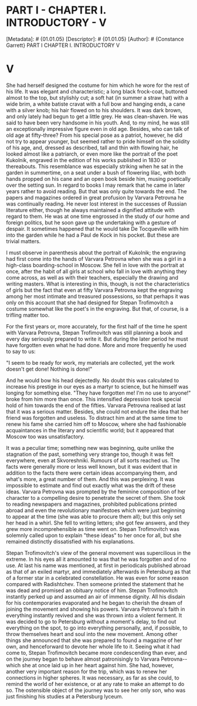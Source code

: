 # PART I - CHAPTER I. INTRODUCTORY - V
[Metadata]: # {01.01.05}
[Descriptor]: # {01.01.05}
[Author]: # {Constance Garrett}
PART I
CHAPTER I. INTRODUCTORY
V
# V
She had herself designed the costume for him which he wore for the rest of his
life. It was elegant and characteristic; a long black frock-coat, buttoned
almost to the top, but stylishly cut; a soft hat (in summer a straw hat) with a
wide brim, a white batiste cravat with a full bow and hanging ends, a cane with
a silver knob; his hair flowed on to his shoulders. It was dark brown, and only
lately had begun to get a little grey. He was clean-shaven. He was said to have
been very handsome in his youth. And, to my mind, he was still an exceptionally
impressive figure even in old age. Besides, who can talk of old age at
fifty-three? From his special pose as a patriot, however, he did not try to
appear younger, but seemed rather to pride himself on the solidity of his age,
and, dressed as described, tall and thin with flowing hair, he looked almost
like a patriarch, or even more like the portrait of the poet Kukolnik, engraved
in the edition of his works published in 1830 or thereabouts. This resemblance
was especially striking when he sat in the garden in summertime, on a seat
under a bush of flowering lilac, with both hands propped on his cane and an
open book beside him, musing poetically over the setting sun. In regard to
books I may remark that he came in later years rather to avoid reading. But
that was only quite towards the end. The papers and magazines ordered in great
profusion by Varvara Petrovna he was continually reading. He never lost
interest in the successes of Russian literature either, though he always
maintained a dignified attitude with regard to them. He was at one time
engrossed in the study of our home and foreign politics, but he soon gave up
the undertaking with a gesture of despair. It sometimes happened that he would
take De Tocqueville with him into the garden while he had a Paul de Kock in his
pocket. But these are trivial matters.

I must observe in parenthesis about the portrait of Kukolnik; the engraving had
first come into the hands of Varvara Petrovna when she was a girl in a
high-class boarding-school in Moscow. She fell in love with the portrait at
once, after the habit of all girls at school who fall in love with anything
they come across, as well as with their teachers, especially the drawing and
writing masters. What is interesting in this, though, is not the
characteristics of girls but the fact that even at fifty Varvara Petrovna kept
the engraving among her most intimate and treasured possessions, so that
perhaps it was only on this account that she had designed for Stepan
Trofimovitch a costume somewhat like the poet's in the engraving. But that, of
course, is a trifling matter too.

For the first years or, more accurately, for the first half of the time he
spent with Varvara Petrovna, Stepan Trofimovitch was still planning a book and
every day seriously prepared to write it. But during the later period he must
have forgotten even what he had done. More and more frequently he used to say
to us:

"I seem to be ready for work, my materials are collected, yet the work doesn't
get done! Nothing is done!"

And he would bow his head dejectedly. No doubt this was calculated to increase
his prestige in our eyes as a martyr to science, but he himself was longing for
something else. "They have forgotten me! I'm no use to anyone!" broke from him
more than once. This intensified depression took special hold of him towards
the end of the fifties. Varvara Petrovna realised at last that it was a serious
matter. Besides, she could not endure the idea that her friend was forgotten
and useless. To distract him and at the same time to renew his fame she carried
him off to Moscow, where she had fashionable acquaintances in the literary and
scientific world; but it appeared that Moscow too was unsatisfactory.

It was a peculiar time; something new was beginning, quite unlike the
stagnation of the past, something very strange too, though it was felt
everywhere, even at Skvoreshniki. Rumours of all sorts reached us. The facts
were generally more or less well known, but it was evident that in addition to
the facts there were certain ideas accompanying them, and what's more, a great
number of them. And this was perplexing. It was impossible to estimate and find
out exactly what was the drift of these ideas. Varvara Petrovna was prompted by
the feminine composition of her character to a compelling desire to penetrate
the secret of them. She took to reading newspapers and magazines, prohibited
publications printed abroad and even the revolutionary manifestoes which were
just beginning to appear at the time (she was able to procure them all); but
this only set her head in a whirl. She fell to writing letters; she got few
answers, and they grew more incomprehensible as time went on. Stepan
Trofimovitch was solemnly called upon to explain "these ideas" to her once for
all, but she remained distinctly dissatisfied with his explanations.

Stepan Trofimovitch's view of the general movement was supercilious in the
extreme. In his eyes all it amounted to was that he was forgotten and of no
use. At last his name was mentioned, at first in periodicals published abroad
as that of an exiled martyr, and immediately afterwards in Petersburg as that
of a former star in a celebrated constellation. He was even for some reason
compared with Radishtchev. Then someone printed the statement that he was dead
and promised an obituary notice of him. Stepan Trofimovitch instantly perked up
and assumed an air of immense dignity. All his disdain for his contemporaries
evaporated and he began to cherish the dream of joining the movement and
showing his powers. Varvara Petrovna's faith in everything instantly revived
and she was thrown into a violent ferment. It was decided to go to Petersburg
without a moment's delay, to find out everything on the spot, to go into
everything personally, and, if possible, to throw themselves heart and soul
into the new movement. Among other things she announced that she was prepared
to found a magazine of her own, and henceforward to devote her whole life to
it. Seeing what it had come to, Stepan Trofimovitch became more condescending
than ever, and on the journey began to behave almost patronisingly to Varvara
Petrovna--which she at once laid up in her heart against him. She had, however,
another very important reason for the trip, which was to renew her connections
in higher spheres. It was necessary, as far as she could, to remind the world
of her existence, or at any rate to make an attempt to do so. The ostensible
object of the journey was to see her only son, who was just finishing his
studies at a Petersburg lyceum.


